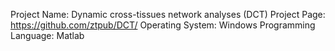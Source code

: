Project Name: Dynamic cross-tissues network analyses (DCT)
Project Page: https://github.com/ztpub/DCT/
Operating System: Windows
Programming Language: Matlab
